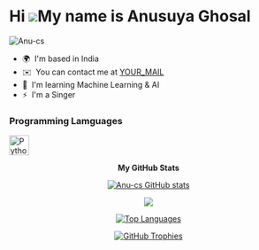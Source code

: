 Hi ![](https://user-images.githubusercontent.com/18350557/176309783-0785949b-9127-417c-8b55-ab5a4333674e.gif)My name is Anusuya Ghosal
======================================================================================================================================
<p align="left"> <img src="https://komarev.com/ghpvc/?username=Anu-cs&label=Profile%20views&color=0e75b6&style=flat" alt="Anu-cs" /> </p>

* 🌍  I'm based in India
* ✉️  You can contact me at [YOUR_MAIL](mailto:YOUR_MAIL)
* 🧠  I'm learning Machine Learning & AI
* ⚡  I'm a Singer

### Programming Lamguages

<a href="https://www.python.org/" target="_blank" rel="noreferrer"><img src="https://raw.githubusercontent.com/danielcranney/readme-generator/main/public/icons/skills/python-colored.svg" width="36" height="36" alt="Python" /></a>





<div align= "center">
<b>My GitHub Stats</b>

<a href="http://www.github.com/Anu-cs"><img src="https://github-readme-stats.vercel.app/api?username=Anu-cs&show_icons=true&hide=&count_private=true&title_color=0891b2&text_color=ffffff&icon_color=0891b2&bg_color=1c1917&hide_border=true&show_icons=true" alt="Anu-cs GitHub stats" /></a>

<a href="http://www.github.com/Anu-cs"><img src="https://github-readme-streak-stats.herokuapp.com/?user=Anu-cs&stroke=ffffff&background=1c1917&ring=0891b2&fire=0891b2&currStreakNum=ffffff&currStreakLabel=0891b2&sideNums=ffffff&sideLabels=ffffff&dates=ffffff&hide_border=true" /></a>

<a href="https://github.com/Anu-cs" align="center" ><img src="https://github-readme-stats.vercel.app/api/top-langs/?username=Anu-cs&langs_count=10&title_color=0891b2&text_color=ffffff&icon_color=0891b2&bg_color=1c1917&hide_border=true&locale=en&custom_title=Top%20%Languages" alt="Top Languages" /></a>

<!--<p align="center"> <a href="https://github.com/ryo-ma/github-profile-trophy"><img src="https://github-profile-trophy.vercel.app/?username=07subhadip" alt="07subhadip" /></a> </p>-->

<a href="https://github.com/ryo-ma/github-profile-trophy">
    <img src="https://github-profile-trophy.vercel.app/?username=Anu-cs&theme=onedark&no-frame=true&row=1&column=7" alt="GitHub Trophies" />
  </a>

</div>
